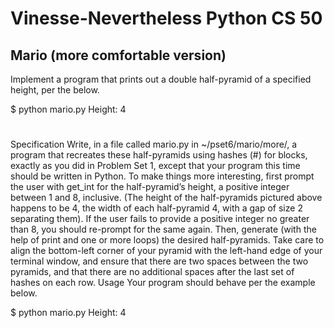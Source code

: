 # Vinesse-Nevertheless Python CS 50

## Mario (more comfortable version)

Implement a program that prints out a double half-pyramid of a specified height, per the below.

$ python mario.py
Height: 4
   #  #
  ##  ##
 ###  ###
####  ####

Specification
Write, in a file called mario.py in ~/pset6/mario/more/, a program that recreates these half-pyramids using hashes (#) for blocks, exactly as you did in Problem Set 1, except that your program this time should be written in Python.
To make things more interesting, first prompt the user with get_int for the half-pyramid’s height, a positive integer between 1 and 8, inclusive. (The height of the half-pyramids pictured above happens to be 4, the width of each half-pyramid 4, with a gap of size 2 separating them).
If the user fails to provide a positive integer no greater than 8, you should re-prompt for the same again.
Then, generate (with the help of print and one or more loops) the desired half-pyramids.
Take care to align the bottom-left corner of your pyramid with the left-hand edge of your terminal window, and ensure that there are two spaces between the two pyramids, and that there are no additional spaces after the last set of hashes on each row.
Usage
Your program should behave per the example below.

$ python mario.py
Height: 4
   #  #
  ##  ##
 ###  ###
####  ####
